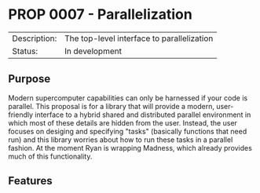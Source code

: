 # PROP 0007 - Parallelization

|                |                                           |
|:---------------|:------------------------------------------|
| Description:   | The top-level interface to parallelization|
| Status:        | In development                            |
 

## Purpose
Modern supercomputer capabilities can only be harnessed if your code is parallel.  This proposal is for a library that will provide a modern, user-friendly interface to a hybrid shared and distributed parallel environment in which most of these details are hidden from the user.  Instead, the user focuses on desiging and specifying "tasks" (basically functions that need run) and this library worries about how to run these tasks in a parallel fashion.  At the moment Ryan is wrapping Madness, which already provides much of this functionality.


## Features

